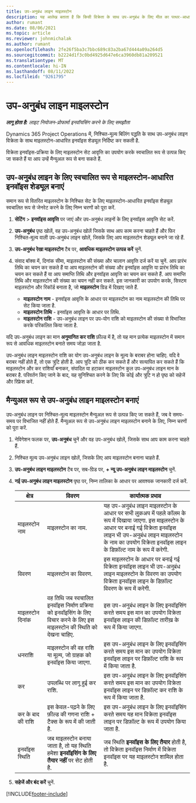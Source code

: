 ```yaml
---
title: उप-अनुबंध लाइन माइलस्टोन
description: यह आलेख बताता है कि किसी विक्रेता के साथ उप-अनुबंध के लिए मील का पत्थर-आधारित इनवॉइस शेड्यूल कैसे बनाएं और बनाए रखें।
author: rumant
ms.date: 08/06/2021
ms.topic: article
ms.reviewer: johnmichalak
ms.author: rumant
ms.openlocfilehash: 2fe26f5ba3c7bbc689c83a2ba67d444a09a264d5
ms.sourcegitcommit: b2224d1f3c0bd4925d647e6ca3960db81a209521
ms.translationtype: MT
ms.contentlocale: hi-IN
ms.lasthandoff: 08/11/2022
ms.locfileid: "9261795"
---
```

# <a name="subcontract-line-milestones"></a>उप-अनुबंध लाइन माइलस्टोन

_**लागू होता है:** लाइट नियोजन-प्रोफार्मा इनवॉयसिंग करने के लिए समझौता_

Dynamics 365 Project Operations में, निश्चित-मूल्य बिलिंग पद्धति के साथ उप-अनुबंध लाइन विक्रेता के साथ माइलस्टोन-आधारित इनवॉइस शेड्यूल निर्दिष्ट कर सकती है.

विक्रेता इनवॉइस-प्रक्रिया के लिए माइलस्टोन सेट आवृत्ति का उपयोग करके स्वचालित रूप से उत्पन्न किए जा सकते हैं या आप उन्हें मैन्युअल रूप से बना सकते हैं.

## <a name="automatically-create-a-milestone-based-invoice-schedule-for-a-subcontract-line"></a>उप-अनुबंध लाइन के लिए स्वचालित रूप से माइलस्टोन-आधारित इनवॉइस शेड्यूल बनाएं

समान रूप से वितरित माइलस्टोन के निश्चित सेट के लिए माइलस्टोन-आधारित इनवॉइस शेड्यूल स्वचालित रूप से जेनरेट करने के लिए निम्न चरणों को पूरा करें.

1. **सेटिंग** > **इनवॉइस आवृत्ति** पर जाएं और उप-अनुबंध लाइनों के लिए इनवॉइस आवृत्ति सेट करें.
2. **उप-अनुबंध** पृष्ठ खोलें, वह उप-अनुबंध खोलें जिसके साथ आप काम करना चाहते हैं और फिर निश्चित-मूल्य वाली उप-अनुबंध लाइन खोलें, जिसके लिए आप माइलस्टोन शेड्यूल बनाने जा रहे हैं.
3. **उप-अनुबंध रेखा माइलस्टोन** टैब पर, **आवधिक माइलस्टोन उत्पन्न करें** चुनें.
4. संवाद बॉक्स में, दिनांक सीमा, माइलस्टोन की संख्या और चालान आवृत्ति दर्ज करें या चुनें. आप प्रारंभ तिथि का चयन कर सकते हैं या आप माइलस्टोन की संख्या और इनवॉइस आवृत्ति या प्रारंभ तिथि का चयन कर सकते हैं या आप समाप्ति तिथि और इनवॉइस आवृत्ति का चयन कर सकते हैं. आप समाप्ति तिथि और माइलस्टोन की संख्या का चयन नहीं कर सकते.
इस जानकारी का उपयोग करके, सिस्टम माइलस्टोन और रिकॉर्ड बनाता है, जो **माइलस्टोन** ग्रिड में दिखाए जाते हैं.

   - **माइलस्टोन नाम** - इनवॉइस आवृत्ति के आधार पर माइलस्टोन का नाम माइलस्टोन की तिथि पर सेट किया जाता है.
   - **माइलस्टोन तिथि** - इनवॉइस आवृत्ति के आधार पर तिथि.
   - **माइलस्टोन राशि** - उप-अनुबंध लाइन पर उप-योग राशि को माइलस्टोन की संख्या से विभाजित करके परिकलित किया जाता है.

यदि उप-अनुबंध लाइन का मान **अनुमानित कर राशि** फ़ील्ड में है, तो यह मान प्रत्येक माइलस्टोन में समान रूप से आवधिक माइलस्टोन बनाते समय जोड़ा जाता है.

उप-अनुबंध लाइन माइलस्टोन राशि का योग उप-अनुबंध लाइन के मूल्य के बराबर होना चाहिए. यदि वे बराबर नहीं होते हैं, तो एक त्रुटि होती है. आप त्रुटि को ठीक कर सकते हैं और सत्यापित कर सकते हैं कि माइलस्टोन और कर राशियाँ बनाकर, संपादित या हटाकर माइलस्टोन कुल उप-अनुबंध लाइन मान के बराबर है. परिवर्तन किए जाने के बाद, यह सुनिश्चित करने के लिए कि कोई और त्रुटि न हो पृष्ठ को सहेजें और रिफ्रेश करें.

## <a name="manually-create-subcontract-line-milestones"></a>मैन्युअल रूप से उप-अनुबंध लाइन माइलस्टोन बनाएं

उप-अनुबंध लाइन पर निश्चित-मूल्य माइलस्टोन मैन्युअल रूप से उत्पन्न किए जा सकते हैं, जब वे समय-समय पर विभाजित नहीं होते हैं. मैन्युअल रूप से उप-अनुबंध लाइन माइलस्टोन बनाने के लिए, निम्न चरणों को पूरा करें.

1. नेविगेशन फलक पर, **उप-अनुबंध** चुनें और वह उप-अनुबंध खोलें, जिसके साथ आप काम करना चाहते हैं.
2. निश्चित मूल्य उप-अनुबंध लाइन खोलें, जिसके लिए आप माइलस्टोन बनाना चाहते हैं.
3. **उप-अनुबंध लाइन माइलस्टोन** टैब पर, सब-ग्रिड पर, **+ न्यू उप-अनुबंध लाइन माइलस्टोन** चुनें.
4. **नई उप-अनुबंध लाइन माइलस्टोन** पृष्ठ पर, निम्न तालिका के आधार पर आवश्यक जानकारी दर्ज करें.

    | क्षेत्र | विवरण |कार्यात्मक प्रभाव|
    | --- | --- |----------------------|
    | माइलस्टोन नाम | माइलस्टोन का नाम. |यह उप-अनुबंध लाइन माइलस्टोन के आधार पर सभी लुकअप में पहले कॉलम के रूप में दिखाया जाएगा. इस माइलस्टोन के आधार पर बनाई गई विक्रेता इनवॉइस लाइन भी उप-अनुबंध लाइन माइलस्टोन के नाम का उपयोग विक्रेता इनवॉइस लाइन के डिफ़ॉल्ट नाम के रूप में करेगी.|
    | विवरण | माइलस्टोन का विवरण. |इस माइलस्टोन के आधार पर बनाई गई विक्रेता इनवॉइस लाइन भी उप-अनुबंध लाइन माइलस्टोन के विवरण का उपयोग विक्रेता इनवॉइस लाइन के डिफ़ॉल्ट विवरण के रूप में करेगी.|
    | माइलस्टोन दिनांक | वह तिथि जब स्वचालित इनवॉइस निर्माण प्रक्रिया को इनवॉइसिंग के लिए विचार करने के लिए इस माइलस्टोन की स्थिति को देखना चाहिए.| इस उप-अनुबंध लाइन के लिए इनवॉइसिंग करते समय इस मान का उपयोग विक्रेता इनवॉइस लाइन की डिफ़ॉल्ट तारीख़ के रूप में किया जाएगा. |
    | धनराशि | माइलस्टोन की वह राशि या मूल्य, जो ग्राहक को इनवॉइस किया जाएगा. |इस उप-अनुबंध लाइन के लिए इनवॉइसिंग करते समय इस मान का उपयोग विक्रेता इनवॉइस लाइन पर डिफ़ॉल्ट राशि के रूप में किया जाता है. |
    | कर | उपलब्धि पर लागू हुई कर राशि.| इस उप-अनुबंध लाइन के लिए इनवॉइसिंग करते समय इस मान का उपयोग विक्रेता इनवॉइस लाइन पर डिफ़ॉल्ट कर राशि के रूप में किया जाता है. |
    | कर के बाद की राशि | इस केवल-पढ़ने के लिए फ़ील्ड की गणना राशि + टैक्स के रूप में की जाती है.|इस उप-अनुबंध लाइन के लिए इनवॉइसिंग करते समय यह मान विक्रेता इनवॉइस लाइन पर डिफ़ॉल्ट के रूप में उपयोग किया जाता है. |
    | इनवॉइस स्थिति | जब माइलस्टोन बनाया जाता है, तो यह स्थिति हमेशा **इनवॉइसिंग के लिए तैयार नहीं** पर सेट होती है.|  जब स्थिति **इनवॉइस के लिए तैयार** होती है, तो विक्रेता इनवॉइस निर्माण में विक्रेता इनवॉइस पर यह माइलस्टोन शामिल होता है. |

5. **सहेजें और बंद करें** चुनें.


[!INCLUDE[footer-include](../../includes/footer-banner.md)]
